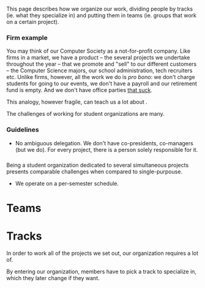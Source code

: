 
This page describes how we organize our work, dividing people by tracks (ie. what they specialize in) and putting them in teams (ie. groups that work on a certain project).

### Firm example

You may think of our Computer Society as a not-for-profit company. Like firms in a market, we have a product – the several projects we undertake throughout the year – that we promote and "sell" to our different customers – the Computer Science majors, our school administration, tech recruiters etc. Unlike firms, however, all the work we do is _pro bono_: we don't charge students for going to our events, we don't have a payroll and our retirement fund is empty. And we don't have office parties [that suck](https://youtu.be/p6Eaz-1_3iA?t=39s).



This analogy, however fragile, can teach us a lot about .

The challenges of working for student organizations are many.

### Guidelines

- No ambiguous delegation. We don't have co-presidents, co-managers (but we do). For every project, there is a person solely responsible for it.

###

Being a student organization dedicated to several simultaneous projects presents comparable challenges when compared to single-purpouse.

- We operate on a per-semester schedule.


# Teams

# Tracks

In order to work all of the projects we set out, our organization requires a lot of.

By entering our organization, members have to pick a track to specialize in, which they later change if they want.
